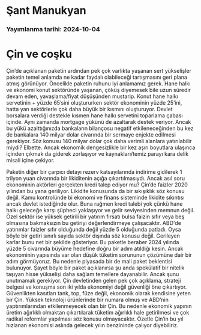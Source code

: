 # Şant Manukyan

### Yayımlanma tarihi: 2024-10-04

# Çin ve coşku

Çin’de açıklanan paketin ardından pek çok varlıkta yaşanan sert yükselişler paketin temel anlamda ne kadar faydalı olabileceği tartışmasını geri plana atmış görünüyor. Öncelikle paketin ruhunu iyi anlamamız gerek. Hane halkı ve ekonomi konut sektöründe yaşanan, çöküş diyemesek bile uzun süredir devam eden, yavaşlama/fiyat düşüşünden mustarip. Konut hane halkı servetinin + yüzde 65’sini oluştururken sektör ekonominin yüzde 25’ini, hatta yan sektörlerle çok daha büyük bir kısmını oluşturuyor. Devlet borsalara verdiği destekle kısmen hane halkı servetini toparlama çabası içinde. Aynı zamanda mortgage yükünü de azaltarak destek veriyor. Ancak bu yükü azalttığınızda bankaların bilançosu negatif etkileneceğinden bu kez de bankalara 140 milyar dolar civarında bir sermaye enjekte edilmesi gerekiyor. Söz konusu 140 milyar dolar çok daha verimli alanlara yatırılabilir miydi? Elbette. Ancak ekonomik dengesizlikle bir kez aşırı boyutlara ulaşınca içinden çıkmak da giderek zorlaşıyor ve kaynakları/temiz parayı kara delik misali içine çekiyor.

Paketin diğer bir çarpıcı detayı rezerv katsayılarında indirime gidilerek 1 trilyon yuan civarında bir likiditenin açığa çıkartılmasıydı. Ancak asıl soru ekonominin aktörleri gerçekten kredi talep ediyor mu? Çin’de faizler 2020 yılından bu yana geriliyor. Likidite konusunda da bir sıkışıklık söz konusu değil. Kamu kontrolünde bi ekonomi ve finans sisteminde likidite sıkıntısı ancak devlet istediğinde olur. Buna rağmen kredi talebi yok çünkü hane halkı geleceğe karşı şüpheci yaklaşıyor ve gelir seviyesinden memnun değil. Özel sektör ise yüksek getirili bir yatırım fırsatı bulsa faizin sıfır veya beş olmasına bakmaksızın bu getiriyi değerlendirmeye çalışacaktır. ABD'de yatırımlar faizler sıfır olduğunda değil yüzde 5 olduğunda patladı. Oysa böyle bir getiri sınırlı sayıda sektör dışında söz konusu değil. Gerileyen karlar bunu net bir şekilde gösteriyor. Bu paketle beraber 2024 yılında yüzde 5 civarında büyüme hedefine doğru bir adım atıldığı kesin. Ancak ekonominin yapısında var olan düşük tüketim sorununun çözümüne dair bir adım görmüyoruz. Bu nedenle piyasada bir de mali paket beklentisi bulunuyor. Şayet böyle bir paket açıklanırsa şu anda spekülatif bir nitelik taşıyan hisse yükselişi daha sağlam temellere dayanabilir. Ancak şunu unutmamak gerekiyor. Çin devletinden gelen pek çok açıklama, strateji belgesi ve konuşma son iki yılda ekonomiyi değil güvenliği öne çıkartıyor. Güvenlikten kasıtları tank, top, füze değil, ekonomik olarak kendisine yeten bir Çin. Yüksek teknoloji ürünlerinde bir numara olmuş ve ABD’nin yaptırımlarından etkilenmeyecek olan bir Çin. Bu nedenle ekonomik yapının üretim ağırlıklı olmaktan çıkartılarak tüketim ağırlıklı hale getirilmesi ve çok radikal reformlar yapılması söz konusu olmayacaktır. Özetle Çin’in bu yıl hızlanan ekonomisi aslında gelecek yılın benzininde çalıyor diyebiliriz.

